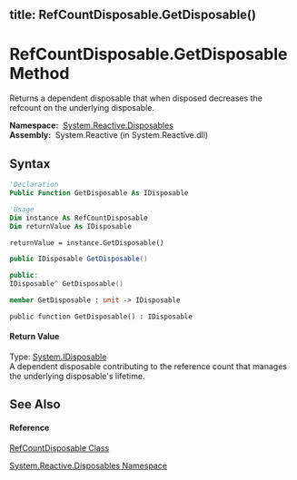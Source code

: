 title: RefCountDisposable.GetDisposable()
---
# RefCountDisposable.GetDisposable Method

Returns a dependent disposable that when disposed decreases the refcount on the underlying disposable.

**Namespace:**  [System.Reactive.Disposables](System.Reactive.Disposables/System.Reactive.Disposables)  
**Assembly:**  System.Reactive (in System.Reactive.dll)

## Syntax

```vb
'Declaration
Public Function GetDisposable As IDisposable
```

```vb
'Usage
Dim instance As RefCountDisposable
Dim returnValue As IDisposable

returnValue = instance.GetDisposable()
```

```csharp
public IDisposable GetDisposable()
```

```c++
public:
IDisposable^ GetDisposable()
```

```fsharp
member GetDisposable : unit -> IDisposable 
```

```jscript
public function GetDisposable() : IDisposable
```

#### Return Value

Type: [System.IDisposable](https://msdn.microsoft.com/en-us/library/aax125c9)  
A dependent disposable contributing to the reference count that manages the underlying disposable's lifetime.

## See Also

#### Reference

[RefCountDisposable Class](RefCountDisposable/RefCountDisposable)

[System.Reactive.Disposables Namespace](System.Reactive.Disposables/System.Reactive.Disposables)





